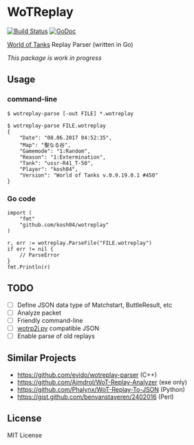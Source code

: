 # WoTReplay

[![Build Status](https://travis-ci.org/kosh04/wotreplay.svg?branch=master)](https://travis-ci.org/kosh04/wotreplay)
[![GoDoc](https://godoc.org/github.com/kosh04/wotreplay?status.svg)](https://godoc.org/github.com/kosh04/wotreplay)

[World of Tanks](https://worldoftanks.com/) Replay Parser (written in Go)

*This package is work in progress*

## Usage

### command-line

    $ wotreplay-parse [-out FILE] *.wotreplay

    $ wotreplay-parse FILE.wotreplay
    {
        "Date": "08.06.2017 04:52:35",
        "Map": "聖なる谷",
        "Gamemode": "1:Random",
        "Reason": "1:Extermination",
        "Tank": "ussr-R41_T-50",
        "Player": "kosh04",
        "Version": "World of Tanks v.0.9.19.0.1 #450"
    }

### Go code

    import (
    	"fmt"
    	"github.com/kosh04/wotreplay"
    )
    
    r, err := wotreplay.ParseFile("FILE.wotreplay")
    if err != nil {
    	// ParseError
    }
    fmt.Println(r)


## TODO

- [ ] Define JSON data type of Matchstart, ButtleResult, etc
- [ ] Analyze packet
- [ ] Friendly command-line
- [ ] [wotrp2j.py](https://github.com/Phalynx/WoT-Replay-To-JSON) compatible JSON
- [ ] Enable parse of old replays

## Similar Projects

- https://github.com/evido/wotreplay-parser (C++)
- https://github.com/Aimdrol/WoT-Replay-Analyzer (exe only)
- https://github.com/Phalynx/WoT-Replay-To-JSON (Python)
- https://gist.github.com/benvanstaveren/2402016 (Perl)

## License

MIT License
